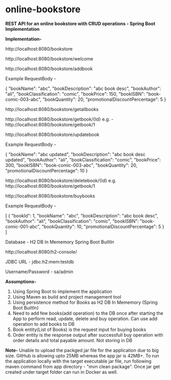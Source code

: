 # online-bookstore
**REST API for an online bookstore with CRUD operations - Spring Boot Implementation**

**Implementation-**

http://localhost:8080/bookstore

http://localhost:8080/bookstore/welcome

http://localhost:8080/bookstore/addbook

Example RequestBody -

{
    "bookName": "abc",
    "bookDescription": "abc book desc",
    "bookAuthor": "ali",
    "bookClassification": "comic",
    "bookPrice": 150,
    "bookISBN": "book-comic-003-abc",
    "bookQuantity": 20,
    "promotionalDiscountPercentage": 5
}

http://localhost:8080/bookstore/getallbooks

http://localhost:8080/bookstore/getbook/{Id}
e.g. - http://localhost:8080/bookstore/getbook/1

http://localhost:8080/bookstore/updatebook

Example RequestBody -

{
    "bookName": "abc updated",
    "bookDescription": "abc book desc updated",
    "bookAuthor": "ali",
    "bookClassification": "comic",
    "bookPrice": 300,
    "bookISBN": "book-comic-003-abc",
    "bookQuantity": 20,
    "promotionalDiscountPercentage": 10
}

http://localhost:8080/bookstore/deletebook/{Id}
e.g. http://localhost:8080/bookstore/getbook/1

http://localhost:8080/bookstore/buybooks

Example RequestBody -

[
    {
        "bookId": 1,
        "bookName": "abc",
        "bookDescription": "abc book desc",
        "bookAuthor": "ali",
        "bookClassification": "comic",
        "bookISBN": "book-comic-001-abc",
        "bookQuantity": 10,
        "promotionalDiscountPercentage": 5
    }
]

Database - H2 DB In Mememory Spring Boot BuiltIn

http://localhost:8080/h2-console/

JDBC URL - jdbc:h2:mem:testdb

Username/Password - sa/admin

**Assumptions-**
1. Using Spring Boot to implement the application
2. Using Maven as build and project management tool
3. Using persistence method for Books as H2 DB In Mememory (Spring Boot BuiltIn)
4. Need to add few books(add operation) to the DB once after starting the App to perform read, update, delete and buy operation. Can use add operation to add books to DB
5. Book entity(List of Books) is the request input for buying books
6. Order entity is the response output after successfull buy operation with order details and total payable amount. Not storing in DB

**Note-**
Unable to upload the packged jar file for the application due to big size. GitHub is allowing upto 25MB whereas the app jar is 42MB+. To run the application locally with the target executable jar file, run following maven command from app directory - "mvn clean package". Once jar get created under target folder can run in Docker as well.
